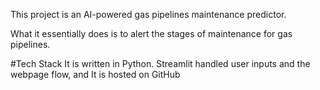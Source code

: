 This project is an AI-powered gas pipelines maintenance predictor. 

What it essentially does is to alert the stages of maintenance for gas pipelines. 

#Tech Stack
It is written in Python.
Streamlit handled user inputs and the webpage flow, and
It is hosted on GitHub

